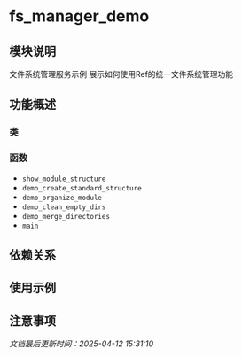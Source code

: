 # fs_manager_demo

## 模块说明
文件系统管理服务示例
展示如何使用Ref的统一文件系统管理功能

## 功能概述

### 类


### 函数

- `show_module_structure`
- `demo_create_standard_structure`
- `demo_organize_module`
- `demo_clean_empty_dirs`
- `demo_merge_directories`
- `main`

## 依赖关系

## 使用示例

## 注意事项

*文档最后更新时间：2025-04-12 15:31:10*